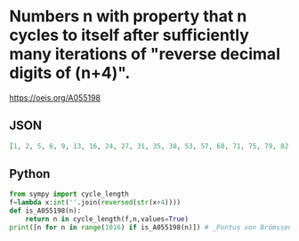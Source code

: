 # Numbers n with property that n cycles to itself after sufficiently many iterations of "reverse decimal digits of \(n\+4\)"\.
https://oeis.org/A055198
## JSON
```JSON
[1, 2, 5, 6, 9, 13, 16, 24, 27, 31, 35, 38, 53, 57, 68, 71, 75, 79, 82, 93, 97, 101, 122, 137, 141, 177, 181, 217, 304, 319, 323, 359, 363, 399, 501, 505, 526, 541, 545, 581, 585, 621, 708, 723, 727, 763, 767, 803, 905, 909, 945, 949, 985, 989, 1011, 1013, 1015]
```
## Python
```Python
from sympy import cycle_length
f=lambda x:int(''.join(reversed(str(x+4))))
def is_A055198(n):
    return n in cycle_length(f,n,values=True)
print([n for n in range(1016) if is_A055198(n)]) # _Pontus von Brömssen_, Mar 19 2022
```
